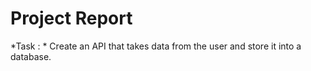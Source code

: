 # Project Report


*Task : * Create an API that takes data from the user and store it into a database.
